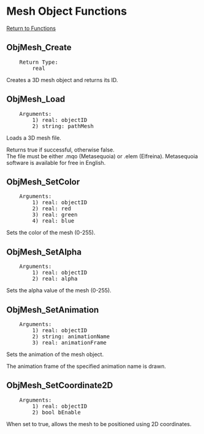 ﻿# Mesh Object Functions

[Return to Functions](./docs.html)

## ObjMesh_Create
<pre>
    Return Type:
        real
</pre>
Creates a 3D mesh object and returns its ID.

## ObjMesh_Load
<pre>
    Arguments:
        1) real: objectID
        2) string: pathMesh
</pre>
Loads a 3D mesh file.

Returns true if successful, otherwise false.\
The file must be either .mqo (Metasequoia) or .elem (Elfreina). Metasequoia software is available for free in English.

## ObjMesh_SetColor
<pre>
    Arguments:
        1) real: objectID
        2) real: red
        3) real: green
        4) real: blue
</pre>
Sets the color of the mesh (0-255).

## ObjMesh_SetAlpha
<pre>
    Arguments:
        1) real: objectID
        2) real: alpha
</pre>
Sets the alpha value of the mesh (0-255).

## ObjMesh_SetAnimation
<pre>
    Arguments:
        1) real: objectID
        2) string: animationName
        3) real: animationFrame
</pre>
Sets the animation of the mesh object.

The animation frame of the specified animation name is drawn.

## ObjMesh_SetCoordinate2D
<pre>
    Arguments:
        1) real: objectID
        2) bool bEnable
</pre>
When set to true, allows the mesh to be positioned using 2D coordinates.